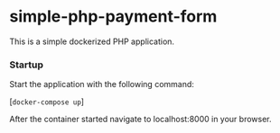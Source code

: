 # simple-php-payment-form
This is a simple dockerized PHP application.

### Startup
Start the application with the following command:

[`docker-compose up`]

After the container started navigate to localhost:8000 in your browser.
